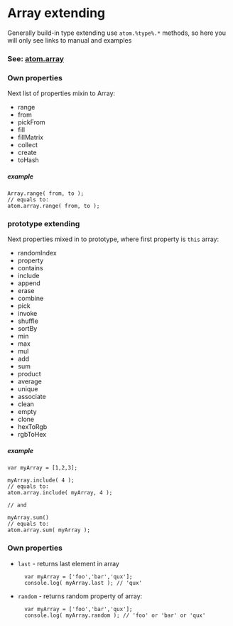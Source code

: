 Array extending
===============

Generally build-in type extending use `atom.%type%.*` methods, so here you will only see links to manual and examples

### See: [atom.array](https://github.com/theshock/atomjs/blob/master/Source/Types/Array.js)

### Own properties

Next list of properties mixin to Array:

* range
* from
* pickFrom
* fill
* fillMatrix
* collect
* create
* toHash

##### example

	Array.range( from, to );
	// equals to:
	atom.array.range( from, to );
	
### prototype extending

Next properties mixed in to prototype, where first property is `this` array:

* randomIndex
* property
* contains
* include
* append
* erase
* combine
* pick
* invoke
* shuffle
* sortBy
* min
* max
* mul
* add
* sum
* product
* average
* unique
* associate
* clean
* empty
* clone
* hexToRgb
* rgbToHex

##### example
	var myArray = [1,2,3];

	myArray.include( 4 );
	// equals to:
	atom.array.include( myArray, 4 );
	
	// and
	
	myArray.sum()
	// equals to:
	atom.array.sum( myArray );
	
### Own properties

* `last` - returns last element in array

		var myArray = ['foo','bar','qux'];
		console.log( myArray.last ); // 'qux'

* `random` - returns random property of array:

		var myArray = ['foo','bar','qux'];
		console.log( myArray.random ); // 'foo' or 'bar' or 'qux'


